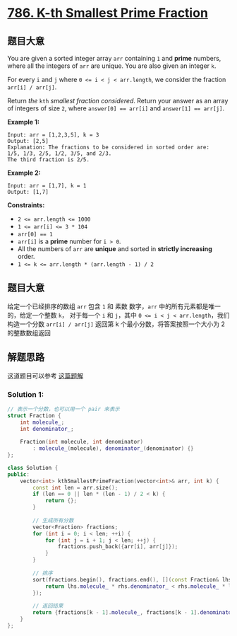 # [786. K-th Smallest Prime Fraction](https://leetcode.com/problems/k-th-smallest-prime-fraction/)

## 题目大意

You are given a sorted integer array `arr` containing `1` and **prime** numbers, where all the integers of `arr` are unique. You are also given an integer `k`.

For every `i` and `j` where `0 <= i < j < arr.length`, we consider the fraction `arr[i] / arr[j]`.

Return *the* `kth` *smallest fraction considered*. Return your answer as an array of integers of size `2`, where `answer[0] == arr[i]` and `answer[1] == arr[j]`.

 

**Example 1:**

```
Input: arr = [1,2,3,5], k = 3
Output: [2,5]
Explanation: The fractions to be considered in sorted order are:
1/5, 1/3, 2/5, 1/2, 3/5, and 2/3.
The third fraction is 2/5.
```

**Example 2:**

```
Input: arr = [1,7], k = 1
Output: [1,7]
```

 

**Constraints:**

- `2 <= arr.length <= 1000`
- `1 <= arr[i] <= 3 * 104`
- `arr[0] == 1`
- `arr[i]` is a **prime** number for `i > 0`.
- All the numbers of `arr` are **unique** and sorted in **strictly increasing** order.
- `1 <= k <= arr.length * (arr.length - 1) / 2`

## 题目大意

给定一个已经排序的数组 `arr` 包含 `1` 和 素数 数字，`arr` 中的所有元素都是唯一的，给定一个整数 `k`，
对于每一个 `i` 和 `j`，其中 `0 <= i < j < arr.length`，我们构造一个分数 `arr[i] / arr[j]`
返回第 k 个最小分数，将答案按照一个大小为 2 的整数数组返回

## 解题思路

这道题目可以参考 [这篇题解](https://books.halfrost.com/leetcode/ChapterFour/0700~0799/0786.K-th-Smallest-Prime-Fraction/)

### Solution 1:


````c++
// 表示一个分数，也可以用一个 pair 来表示
struct Fraction {
    int molecule_;
    int denominator_;
    
    Fraction(int molecule, int denominator)
        : molecule_(molecule), denominator_(denominator) {}
};

class Solution {
public:
    vector<int> kthSmallestPrimeFraction(vector<int>& arr, int k) {
        const int len = arr.size();
        if (len == 0 || len * (len - 1) / 2 < k) {
            return {};
        }
        
        // 生成所有分数
        vector<Fraction> fractions;
        for (int i = 0; i < len; ++i) {
            for (int j = i + 1; j < len; ++j) {
                fractions.push_back({arr[i], arr[j]});
            }
        }
        
        // 排序
        sort(fractions.begin(), fractions.end(), [](const Fraction& lhs, const Fraction& rhs) {
            return lhs.molecule_ * rhs.denominator_ < rhs.molecule_ * lhs.denominator_;
        });
        
        // 返回结果
        return {fractions[k - 1].molecule_, fractions[k - 1].denominator_};
    }
};
````

